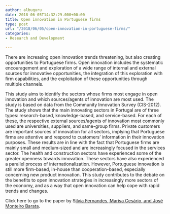 ```yaml
---
author: albuquru
date: 2018-06-05T14:32:29.000+00:00
title: Open innovation in Portuguese firms
type: post
url: "/2018/06/05/open-innovation-in-portuguese-firms/"
categories:
- Research and Development

---
```

There are increasing open innovation trends threatening, but also creating opportunities to Portuguese firms. Open innovation includes the systematic encouragement and exploration of a wide range of internal and external sources for innovative opportunities, the integration of this exploration with firm capabilities, and the exploitation of these opportunities through multiple channels.

This study aims to identify the sectors whose firms most engage in open innovation and which sources/agents of innovation are most used. The study is based on data from the Community Innovation Survey (CIS-2012). The study shows that the main innovating sectors in Portugal are of three types: research-based, knowledge-based, and service-based. For each of these, the respective external sources/agents of innovation most commonly used are universities, suppliers, and same-group firms. Private customers are important sources of innovation for all sectors, implying that Portuguese firms are attentive and respond to customers’ information in their innovation purposes. These results are in line with the fact that Portuguese firms are mainly small and medium-sized and are increasingly focused in the services sector. The health and construction sectors have experienced some of the greater openness towards innovation. These sectors have also experienced a parallel process of internationalization. However, Portuguese innovation is still more firm-based, in-house than cooperation-based, especially concerning new product innovation. This study contributes to the debate on the benefits to open innovation strategies in increasingly more sectors of the economy, and as a way that open innovation can help cope with rapid trends and changes.

Click here to go to the paper by S[ilvia Fernandes, Marisa Cesário, and José Monteiro Barata](https://www.sciencedirect.com/science/article/pii/S0160791X17301707).